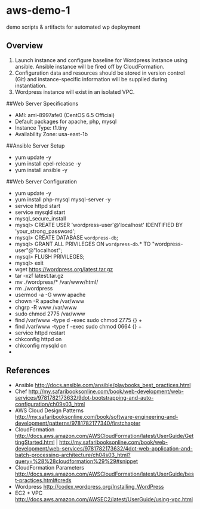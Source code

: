 # aws-demo-1
demo scripts &amp; artifacts for automated wp deployment

## Overview
1. Launch instance and configure baseline for Wordpress instance using ansible. Ansible instance will be fired off by CloudFormation.
2. Configuration data and resources should be stored in version control (Git) and instance-specific information will be supplied during instantiation.
3. Wordpress instance will exist in an isolated VPC.

##Web Server Specifications
* AMI: ami-8997afe0 (CentOS 6.5 Official)
* Default packages for apache, php, mysql
* Instance Type: t1.tiny
* Availability Zone: usa-east-1b

##Ansible Server Setup
* yum update -y
* yum install epel-release -y
* yum install ansible -y

##Web Server Configuration
* yum update -y
* yum install php-mysql mysql-server -y
* service httpd start
* service mysqld start
* mysql_secure_install
* mysql> CREATE USER 'wordpress-user'@'localhost' IDENTIFIED BY 'your_strong_password';
* mysql> CREATE DATABASE `wordpress-db`;
* mysql> GRANT ALL PRIVILEGES ON `wordpress-db`.* TO "wordpress-user"@"localhost";
* mysql> FLUSH PRIVILEGES;
* mysql> exit
* wget https://wordpress.org/latest.tar.gz
* tar -xzf latest.tar.gz
* mv ./wordpress/* /var/www/html/
* rm ./wordpress
* usermod -a -G www apache
* chown -R apache /var/www
* chgrp -R www /var/www
* sudo chmod 2775 /var/www
* find /var/www -type d -exec sudo chmod 2775 {} +
* find /var/www -type f -exec sudo chmod 0664 {} +
* service httpd restart
* chkconfig httpd on
* chkconfig mysqld on
* 

## References
* Ansible http://docs.ansible.com/ansible/playbooks_best_practices.html
* Chef http://my.safaribooksonline.com/book/web-development/web-services/9781782173632/9dot-bootstrapping-and-auto-configuration/ch09s03_html
* AWS Cloud Design Patterns  http://my.safaribooksonline.com/book/software-engineering-and-development/patterns/9781782177340/firstchapter
* CloudFormation http://docs.aws.amazon.com/AWSCloudFormation/latest/UserGuide/GettingStarted.html | http://my.safaribooksonline.com/book/web-development/web-services/9781782173632/4dot-web-application-and-batch-processing-architecture/ch04s03_html?query=%28%28cloudformation%29%29#snippet
* CloudFormation Parameters http://docs.aws.amazon.com/AWSCloudFormation/latest/UserGuide/best-practices.html#creds
* Wordpress http://codex.wordpress.org/Installing_WordPress
* EC2 + VPC http://docs.aws.amazon.com/AWSEC2/latest/UserGuide/using-vpc.html
